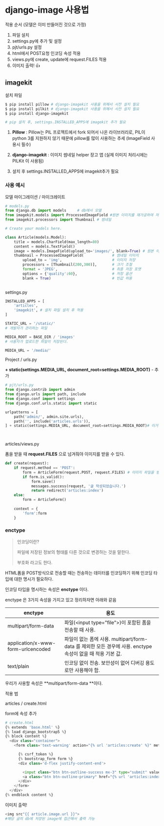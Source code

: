 # django-image 사용법

적용 순서 (모델은 이미 만들어진 것으로 가정)

1. 파일 설치
2. settings.py에 추가 및 설정
3. pjt/urls.py 설정
4. html에서 POST요청 인코딩 속성 적용
5. views.py에 create, update에 request.FILES 적용
6. 이미지 출력! 👍

## imagekit

설치 파일

```bash
$ pip install pillow # django-imagekit 사용을 위해서 사전 설치 필요
$ pip install pilkit # django-imagekit 사용을 위해서 사전 설치 필요
$ pip install django-imagekit

# pip 설치 후, settings.INSTALLED_APPS에 imagekit 추가 필요
```



1. **Pillow** : Pillow는 PIL 프로젝트에서 fork 되어서 나온 라이브러리로, PIL이 python 3를 지원하지 않기 때문에 pillow를 많이 사용하는 추세 (ImageField 사용시 필수)

2. **django-imagekit** : 이미지 썸네일 helper 장고 앱 (실제 이미지 처리시에는 PILKit 이 사용됨)
3. 설치 후 settings.INSTALLED_APPS에 imagekit추가 필요



### 사용 예시

모델 마이그레이션 / 마이크레이트 

```py
# models.py
from django.db import models     # db에서 모델
from imagekit.models import ProcessedImageField #원본 이미지를 재가공하여 저장할 수 있게 도움
from imagekit.processors import Thumbnail # 썸네일

# Create your models here.

class Article(models.Model):
    title = models.CharField(max_length=80)
    content = models.TextField()
    image = models.ImageField(upload_to='images/', blank=True) # 원본 이미지
    thumbnail = ProcessedImageField(			 # 썸네일 이미지
        upload_to = 'img', 						 # 이미지 저장
        processors = [Thumbnail(200,300)],		 # 크기 조절
        format = 'JPEG',						 # 최종 저장 포맷
        options = {'quality':60},				 # 저장 옵션
        blank = True)							 # 빈값 허용
    
```



settings.py

```py
INSTALLED_APPS = [
    'articles',
    'imagekit', # 설치 파일 설치 후 적용
]

STATIC_URL = '/static/'  
# 개발자가 관리하는 파일

MEDIA_ROOT = BASE_DIR / 'images' 
# 사용자가 업로드한 파일이 저장된다.

MEDIA_URL = '/media/'
```





Project / urls.py 

**+ static(settings.MEDIA_URL, document_root=settings.MEDIA_ROOT)** - 추가

```py
# pjt/urls.py 
from django.contrib import admin
from django.urls import path, include
from django.conf import settings
from django.conf.urls.static import static

urlpatterns = [
    path('admin/', admin.site.urls),
    path('', include('articles.urls')),
] + static(settings.MEDIA_URL, document_root=settings.MEDIA_ROOT)# 이거 추가

    
```



articles/views.py

폼을 받을 때 **request.FILES** 으로 넘겨줘야 이미지를 받을 수 있다. 

```py
def create(request):
    if request.method == 'POST':
        form = ArticleForm(request.POST, request.FILES) # 이미지 파일을 받기 위함
        if form.is_valid():
            form.save()
            messages.success(request, '글 작성되었습니다.')
            return redirect('articles:index')
    else:
        form = ArticleForm()
    
    context = {
        'form':form
    }

```





### enctype

> 인코딩이란?
>
> 파일에 저장된 정보의 형태를 다른 것으로 변경하는 것을 말한다. 
>
> 부호화 라고도 한다.

HTML폼을 POST방식으로 전송할 때는 전송하는 데이터를 인코딩하기 위해 인코딩 타입에 대한 명시가 필요하다.

인코딩 타입을 명시하는 속성은 **enctype** 이다. 

enctype 은 3가지 속성을 가지고 있고 정리하자면 아래와 같음

| enctype                            | 용도                                                         |
| ---------------------------------- | ------------------------------------------------------------ |
| multipart/form-data                | 파일(\<input type="file">)이 포함된 폼을 전송할 때 사용.     |
| application/x-www-form-urlcencoded | 파일이 없는 폼에 사용. multipart/form-data 를 제외한 모든 경우에 사용. enctype 속성이 없을 때 적용 기본 값. |
| text/plain                         | 인코딩 없이 전송. 보안성이 없어 디버깅 용도로만 사용해야 함. |

우리가 사용할 속성은 **multipart/form-data **이다.

적용 법

articles / create.html

form에 속성 추가

```py
# create.html
{% extends 'base.html' %}
{% load django_bootstrap5 %}
{% block content %}
  <div class="container">
    <form class='text-warning' action="{% url 'articles:create' %}" method="POST" enctype="multipart/form-data"> # 여기 이 부분!!!!

      {% csrf_token %}
      {% bootstrap_form form %}
      <div class='d-flex justify-content-end'>

        <input class="btn btn-outline-success mx-3" type="submit" value='Submit'>
        <a class="btn btn-outline-primary" href="{% url 'articles:index' %}">Home</a>
      </div>
    </form>
  </div>
{% endblock content %}

```



이미치 출력!

```py
<img src"{{ article.image.url }}"> 
#해당 글의 db에 저장된 image에 접근해서 출력 가능
```

